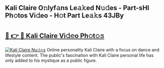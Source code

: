 ## Kali Claire O𝚗lyf𝚊ns Le𝚊𝚔ed N𝚞𝚍es - Part-sHI Ph𝚘tos Vi𝚍eo - H𝚘t Part Le𝚊𝚔s 43JBy

# <h2><a href="http://hf3ep3.feru.top/?c=Kali+Claire">🔗 👉 🔴 Kali Claire Vi𝚍𝚎o Ph𝚘t𝚘𝚜</a></h2>

[![Kali Claire Nu𝚍𝚎s](https://i.imgur.com/0TWrTi3.gif)](http://hf3ep3.feru.top/?c=Kali+Claire)
Online personality Kali Claire with a focus on dance and lifestyle content. The public's fascination with Kali Claire personal life has only added to his mystique as a public figure. 
